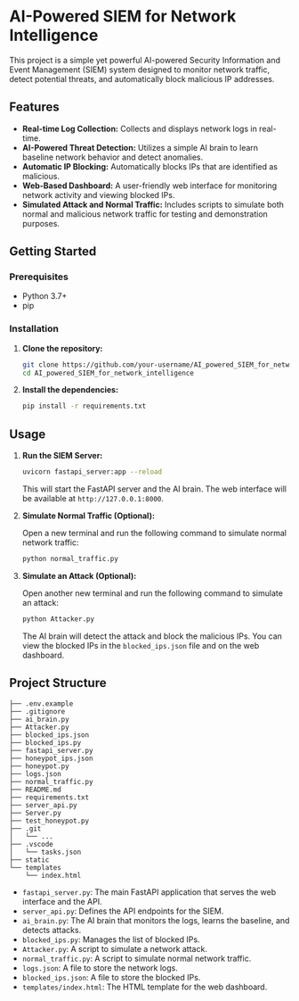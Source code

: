 # AI-Powered SIEM for Network Intelligence

This project is a simple yet powerful AI-powered Security Information and Event Management (SIEM) system designed to monitor network traffic, detect potential threats, and automatically block malicious IP addresses.

## Features

- **Real-time Log Collection:** Collects and displays network logs in real-time.
- **AI-Powered Threat Detection:** Utilizes a simple AI brain to learn baseline network behavior and detect anomalies.
- **Automatic IP Blocking:** Automatically blocks IPs that are identified as malicious.
- **Web-Based Dashboard:** A user-friendly web interface for monitoring network activity and viewing blocked IPs.
- **Simulated Attack and Normal Traffic:** Includes scripts to simulate both normal and malicious network traffic for testing and demonstration purposes.

## Getting Started

### Prerequisites

- Python 3.7+
- pip

### Installation

1.  **Clone the repository:**

    ```bash
    git clone https://github.com/your-username/AI_powered_SIEM_for_network_intelligence.git
    cd AI_powered_SIEM_for_network_intelligence
    ```

2.  **Install the dependencies:**

    ```bash
    pip install -r requirements.txt
    ```

## Usage

1.  **Run the SIEM Server:**

    ```bash
    uvicorn fastapi_server:app --reload
    ```

    This will start the FastAPI server and the AI brain. The web interface will be available at `http://127.0.0.1:8000`.

2.  **Simulate Normal Traffic (Optional):**

    Open a new terminal and run the following command to simulate normal network traffic:

    ```bash
    python normal_traffic.py
    ```

3.  **Simulate an Attack (Optional):**

    Open another new terminal and run the following command to simulate an attack:

    ```bash
    python Attacker.py
    ```

    The AI brain will detect the attack and block the malicious IPs. You can view the blocked IPs in the `blocked_ips.json` file and on the web dashboard.

## Project Structure

```
├── .env.example
├── .gitignore
├── ai_brain.py
├── Attacker.py
├── blocked_ips.json
├── blocked_ips.py
├── fastapi_server.py
├── honeypot_ips.json
├── honeypot.py
├── logs.json
├── normal_traffic.py
├── README.md
├── requirements.txt
├── server_api.py
├── Server.py
├── test_honeypot.py
├── .git
│   └── ...
├── .vscode
│   └── tasks.json
├── static
└── templates
    └── index.html
```

-   `fastapi_server.py`: The main FastAPI application that serves the web interface and the API.
-   `server_api.py`: Defines the API endpoints for the SIEM.
-   `ai_brain.py`: The AI brain that monitors the logs, learns the baseline, and detects attacks.
-   `blocked_ips.py`: Manages the list of blocked IPs.
-   `Attacker.py`: A script to simulate a network attack.
-   `normal_traffic.py`: A script to simulate normal network traffic.
-   `logs.json`: A file to store the network logs.
-   `blocked_ips.json`: A file to store the blocked IPs.
-   `templates/index.html`: The HTML template for the web dashboard.
